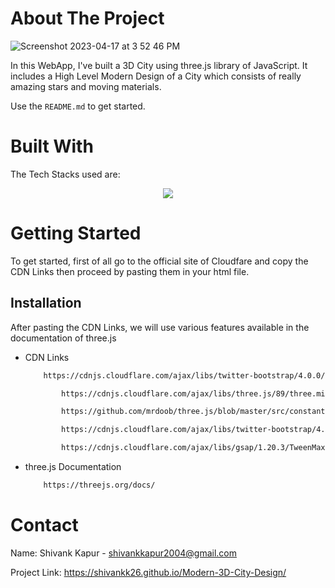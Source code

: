 <!-- ABOUT THE PROJECT -->
# About The Project
![Screenshot 2023-04-17 at 3 52 46 PM](https://user-images.githubusercontent.com/115289871/235345203-3946555f-f3af-474b-bc64-14add175710b.png)




In this WebApp, I've built a 3D City using three.js library of JavaScript. It includes a High Level Modern Design of a City which consists of really amazing stars and moving materials. 

Use the `README.md` to get started.



<!-- BUILT WITH -->
# Built With

The Tech Stacks used are:

<div align="center">
<a href="https://skillicons.dev">
    <img src="https://skillicons.dev/icons?i=html,css,js,cloudfare" />
</a>
</div>



<!-- GETTING STARTED -->
# Getting Started
To get started, first of all go to the official site of Cloudfare and copy the CDN Links then proceed by pasting them in your html file. 

## Installation
After pasting the CDN Links, we will use various features available in the documentation of three.js

* CDN Links

  ```sh
      https://cdnjs.cloudflare.com/ajax/libs/twitter-bootstrap/4.0.0/css/bootstrap.css
  ```
  
  ```sh
          https://cdnjs.cloudflare.com/ajax/libs/three.js/89/three.min.js
  ```
  
  ```sh
          https://github.com/mrdoob/three.js/blob/master/src/constants.js
  ```
  
  ```sh
          https://cdnjs.cloudflare.com/ajax/libs/twitter-bootstrap/4.0.0/js/bootstrap.min.js
  ```
  
  ```sh
          https://cdnjs.cloudflare.com/ajax/libs/gsap/1.20.3/TweenMax.min.js
  ```
  
* three.js Documentation


  ```sh
      https://threejs.org/docs/
  ```



<!-- CONTACT -->
# Contact

Name: Shivank Kapur - shivankkapur2004@gmail.com

Project Link: https://shivankk26.github.io/Modern-3D-City-Design/
